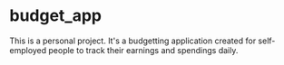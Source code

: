 # budget_app

This is a personal project.
It's a budgetting application created for self-employed people to track their earnings and spendings daily.
